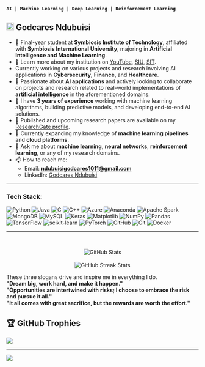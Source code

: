 **`AI | Machine Learning | Deep Learning | Reinforcement Learning`**
## <img src="https://github.com/user-attachments/assets/47c9c769-4bbe-4d46-95b3-9553a05b5e33" alt="image" width="20"/> Godcares Ndubuisi

- 🔭 Final-year student at **Symbiosis Institute of Technology**, affiliated with **Symbiosis International University**, majoring in **Artificial Intelligence and Machine Learning**.  
- 🎥 Learn more about my institution on [YouTube](https://youtu.be/XTDdrLlRRdw), [SIU](https://siu.edu.in/), [SIT](https://www.sitpune.edu.in/).  
- Currently working on various projects and research involving AI applications in **Cybersecurity**, **Finance**, and **Healthcare**.<br/>  
- 👯 Passionate about **AI applications** and actively looking to collaborate on projects and research related to real-world implementations of **artificial intelligence** in the aforementioned domains.<br/>  
- 🌟 I have **3 years of experience** working with machine learning algorithms, building predictive models, and developing end-to-end AI solutions.<br/>  
- 📄 Published and upcoming research papers are available on my [ResearchGate profile](https://www.researchgate.net/profile/Godcares-Chibuokem-Ndubuisi/research).<br/>  
- 🤔 Currently expanding my knowledge of **machine learning pipelines** and **cloud platforms**.<br/>  
- 💬 Ask me about **machine learning**, **neural networks**, **reinforcement learning**, or any of my research domains.<br/>  
- 📫 How to reach me:  
  - Email: **ndubuisigodcares1011@gmail.com**  
  - LinkedIn: [Godcares Ndubuisi](https://www.linkedin.com/in/godcares-ndubuisi-79928120a/)<br/>
-------------------------------------------------------------------------------------------------------------------------------------------------------

### Tech Stack:
![Python](https://img.shields.io/badge/python-3670A0?style=plastic&logo=python&logoColor=ffdd54) ![Java](https://img.shields.io/badge/java-%23ED8B00.svg?style=plastic&logo=openjdk&logoColor=white) ![C](https://img.shields.io/badge/c-%2300599C.svg?style=plastic&logo=c&logoColor=white) ![C++](https://img.shields.io/badge/c++-%2300599C.svg?style=plastic&logo=c%2B%2B&logoColor=white) ![Azure](https://img.shields.io/badge/azure-%230072C6.svg?style=plastic&logo=microsoftazure&logoColor=white) ![Anaconda](https://img.shields.io/badge/Anaconda-%2344A833.svg?style=plastic&logo=anaconda&logoColor=white) ![Apache Spark](https://img.shields.io/badge/Apache%20Spark-FDEE21?style=plastic&logo=apachespark&logoColor=black) ![MongoDB](https://img.shields.io/badge/MongoDB-%234ea94b.svg?style=plastic&logo=mongodb&logoColor=white) ![MySQL](https://img.shields.io/badge/mysql-4479A1.svg?style=plastic&logo=mysql&logoColor=white) ![Keras](https://img.shields.io/badge/Keras-%23D00000.svg?style=plastic&logo=Keras&logoColor=white) ![Matplotlib](https://img.shields.io/badge/Matplotlib-%23ffffff.svg?style=plastic&logo=Matplotlib&logoColor=black) ![NumPy](https://img.shields.io/badge/numpy-%23013243.svg?style=plastic&logo=numpy&logoColor=white) ![Pandas](https://img.shields.io/badge/pandas-%23150458.svg?style=plastic&logo=pandas&logoColor=white) ![TensorFlow](https://img.shields.io/badge/TensorFlow-%23FF6F00.svg?style=plastic&logo=TensorFlow&logoColor=white) ![scikit-learn](https://img.shields.io/badge/scikit--learn-%23F7931E.svg?style=plastic&logo=scikit-learn&logoColor=white) ![PyTorch](https://img.shields.io/badge/PyTorch-%23EE4C2C.svg?style=plastic&logo=PyTorch&logoColor=white) ![GitHub](https://img.shields.io/badge/github-%23121011.svg?style=plastic&logo=github&logoColor=white) ![Git](https://img.shields.io/badge/git-%23F05033.svg?style=plastic&logo=git&logoColor=white) ![Docker](https://img.shields.io/badge/docker-%230db7ed.svg?style=plastic&logo=docker&logoColor=white)

-------------------------------------------------------------------------------------------------------------------------------------------------------
<br/><div align="center">
  <img src="https://github-readme-stats.vercel.app/api?username=Ndubuisi-Godcares&theme=merko&hide_border=false&include_all_commits=false&count_private=false" alt="GitHub Stats" />
  <br/><br/>
  <img src="https://github-readme-streak-stats.herokuapp.com/?user=Ndubuisi-Godcares&theme=merko&hide_border=false" alt="GitHub Streak Stats" />
  <br/>
</div>


These three slogans drive and inspire me in everything I do.<br/>
**"Dream big, work hard, and make it happen."** <br/>
**"Opportunities are intertwined with risks; I choose to embrace the risk and pursue it all."** <br/> 
**"It all comes with great sacrifice, but the rewards are worth the effort."** <br/>



## 🏆 GitHub Trophies
![](https://github-profile-trophy.vercel.app/?username=Ndubuisi-Godcares&theme=radical&no-frame=false&no-bg=true&margin-w=4)

---
[![](https://visitcount.itsvg.in/api?id=Ndubuisi-Godcares&icon=6&color=5)](https://visitcount.itsvg.in)

<!-- Proudly created with GPRM ( https://gprm.itsvg.in ) -->

